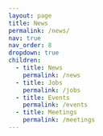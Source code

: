 ```yaml
---
layout: page
title: News
permalink: /news/
nav: true
nav_order: 8
dropdown: true
children:
  - title: News
    permalink: /news
  - title: Jobs
    permalink: /jobs
  - title: Events
    permalink: /events
  - title: Meetings
    permalink: /meetings
---
```



